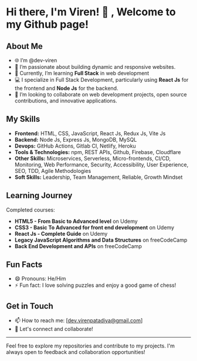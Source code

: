 # Hi there, I'm Viren! 👋 ,  Welcome to my Github page!

## About Me

- 🌐 I’m @dev-viren
- 👀 I’m passionate about building dynamic and responsive websites.
- 🌱 Currently, I’m learning **Full Stack** in web development
- 💻 I specialize in Full Stack Development, particularly using **React Js** for the frontend and **Node Js** for the backend.
- 💞️ I’m looking to collaborate on web development projects, open source contributions, and innovative applications.

## My Skills

- **Frontend:** HTML, CSS, JavaScript, React Js, Redux Js, Vite Js
- **Backend:** Node Js, Express Js, MongoDB, MySQL
- **Devops:** GitHub Actions, Gitlab CI, Netlify, Heroku
- **Tools & Technologies:** npm, REST APIs, Github, Firebase, Cloudflare
- **Other Skills:** Microservices, Serverless, Micro-frontends, CI/CD, Monitoring, Web Performance, Security, Accessibility, User Experience, SEO, TDD, Agile Methodologies
- **Soft Skills:** Leadership, Team Management, Reliable, Growth Mindset

## Learning Journey

Completed courses:
- **HTML5 - From Basic to Advanced level** on Udemy
- **CSS3 - Basic To Advanced for front end development** on Udemy
- **React Js - Complete Guide** on Udemy
- **Legacy JavaScript Algorithms and Data Structures** on freeCodeCamp
- **Back End Development and APIs** on freeCodeCamp

## Fun Facts

- 😄 Pronouns: He/Him
- ⚡ Fun fact: I love solving puzzles and enjoy a good game of chess!

## Get in Touch

- 📫 How to reach me: [dev.virenpatadiya@gmail.com]
- 💬 Let's connect and collaborate!

---

Feel free to explore my repositories and contribute to my projects. I'm always open to feedback and collaboration opportunities!


<!---
dev-viren/dev-viren is a ✨ special ✨ repository because its `README.md` (this file) appears on your GitHub profile.
You can click the Preview link to take a look at your changes.
--->
